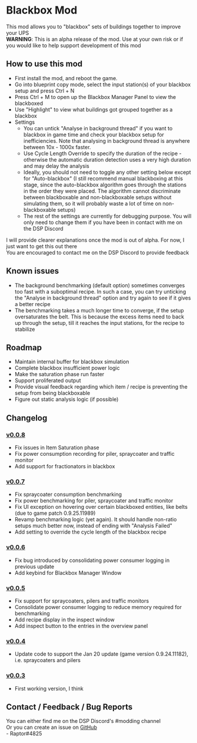 # Blackbox Mod
This mod allows you to "blackbox" sets of buildings together to improve your UPS  
**WARNING**: This is an alpha release of the mod. Use at your own risk or if you would like to help support development of this mod  

## How to use this mod
* First install the mod, and reboot the game.
* Go into blueprint copy mode, select the input station(s) of your blackbox setup and press Ctrl + N  
* Press Ctrl + M to open up the Blackbox Manager Panel to view the blackboxed
* Use "Highlight" to view what buildings got grouped together as a blackbox
* Settings
  * You can untick "Analyse in background thread" if you want to blackbox in game time and check your blackbox setup for inefficiencies. Note that analysing in background thread is anywhere between 10x - 1000x faster.
  * Use Cycle Length Override to specify the duration of the recipe - otherwise the automatic duration detection uses a very high duration and may delay the analysis
  * Ideally, you should not need to toggle any other setting below except for "Auto-blackbox" (I still recommend manual blackboxing at this stage, since the auto-blackbox algorithm goes through the stations in the order they were placed. The algorithm cannot discriminate between blackboxable and non-blackboxable setups without simulating them, so it will probably waste a lot of time on non-blackboxable setups)
  * The rest of the settings are currently for debugging purpose. You will only need to change them if you have been in contact with me on the DSP Discord

I will provide clearer explanations once the mod is out of alpha. For now, I just want to get this out there  
You are encouraged to contact me on the DSP Discord to provide feedback

## Known issues

* The background benchmarking (default option) sometimes converges too fast with a suboptimal recipe. In such a case, you can try unticking the "Analyse in background thread" option and try again to see if it gives a better recipe
* The benchmarking takes a much longer time to converge, if the setup oversaturates the belt. This is because the excess items need to back up through the setup, till it reaches the input stations, for the recipe to stabilize

## Roadmap

* Maintain internal buffer for blackbox simulation
* Complete blackbox insufficient power logic
* Make the saturation phase run faster
* Support proliferated output
* Provide visual feedback regarding which item / recipe is preventing the setup from being blackboxable
* Figure out static analysis logic (if possible)

## Changelog

### [v0.0.8](https://dsp.thunderstore.io/package/Raptor/Blackbox/0.0.8/)
* Fix issues in Item Saturation phase
* Fix power consumption recording for piler, spraycoater and traffic monitor
* Add support for fractionators in blackbox

### [v0.0.7](https://dsp.thunderstore.io/package/Raptor/Blackbox/0.0.7/)
* Fix spraycoater consumption benchmarking
* Fix power benchmarking for piler, spraycoater and traffic monitor
* Fix UI exception on hovering over certain blackboxed entities, like belts (due to game patch 0.9.25.11989)
* Revamp benchmarking logic (yet again). It should handle non-ratio setups much better now, instead of ending with "Analysis Failed"
* Add setting to override the cycle length of the blackbox recipe

### [v0.0.6](https://dsp.thunderstore.io/package/Raptor/Blackbox/0.0.6/)
* Fix bug introduced by consolidating power consumer logging in previous update
* Add keybind for Blackbox Manager Window

### [v0.0.5](https://dsp.thunderstore.io/package/Raptor/Blackbox/0.0.5/)
* Fix support for spraycoaters, pilers and traffic monitors
* Consolidate power consumer logging to reduce memory required for benchmarking
* Add recipe display in the inspect window
* Add inspect button to the entries in the overview panel

### [v0.0.4](https://dsp.thunderstore.io/package/Raptor/Blackbox/0.0.4/)
* Update code to support the Jan 20 update (game version 0.9.24.11182), i.e. spraycoaters and pilers

### [v0.0.3](https://dsp.thunderstore.io/package/Raptor/Blackbox/0.0.3/)
* First working version, I think

## Contact / Feedback / Bug Reports
You can either find me on the DSP Discord's #modding channel  
Or you can create an issue on [GitHub](https://github.com/Velociraptor115/DSPMods)  
\- Raptor#4825